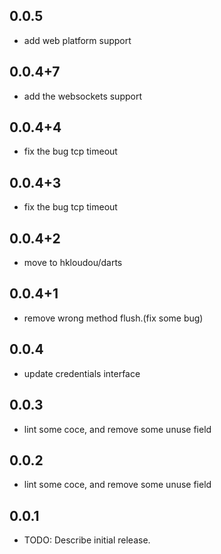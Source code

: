 ## 0.0.5
* add web platform support

## 0.0.4+7
* add the websockets support

## 0.0.4+4
* fix the bug tcp timeout

## 0.0.4+3
* fix the bug tcp timeout

## 0.0.4+2
* move to hkloudou/darts

## 0.0.4+1
* remove wrong method flush.(fix some bug)

## 0.0.4
* update credentials interface

## 0.0.3
* lint some coce, and remove some unuse field


## 0.0.2
* lint some coce, and remove some unuse field


## 0.0.1
* TODO: Describe initial release.
